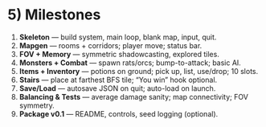 # 5) Milestones

1. **Skeleton** — build system, main loop, blank map, input, quit.
2. **Mapgen** — rooms + corridors; player move; status bar.
3. **FOV + Memory** — symmetric shadowcasting, explored tiles.
4. **Monsters + Combat** — spawn rats/orcs; bump-to-attack; basic AI.
5. **Items + Inventory** — potions on ground; pick up, list, use/drop; 10 slots.
6. **Stairs** — place at farthest BFS tile; “You win” hook optional.
7. **Save/Load** — autosave JSON on quit; auto-load on launch.
8. **Balancing & Tests** — average damage sanity; map connectivity; FOV symmetry.
9. **Package v0.1** — README, controls, seed logging (optional).
